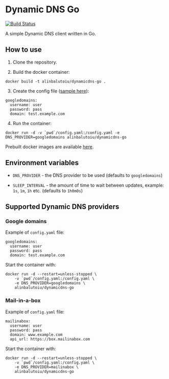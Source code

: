 # Dynamic DNS Go

[![Build Status](https://cloud.drone.io/api/badges/alinbalutoiu/dynamicdns-go/status.svg)](https://cloud.drone.io/alinbalutoiu/dynamicdns-go)

A simple Dynamic DNS client written in Go.

## How to use

1. Clone the repository.

2. Build the docker container:
```
docker build -t alinbalutoiu/dynamicdns-go .
```

3. Create the config file ([sample here](/config.yaml)):
```
googledomains:
  username: user
  password: pass
  domain: test.example.com
```

4. Run the container:
```
docker run -d -v `pwd`/config.yaml:/config.yaml -e DNS_PROVIDER=googledomains alinbalutoiu/dynamicdns-go
```

Prebuilt docker images are available [here](https://hub.docker.com/r/alinbalutoiu/dynamicdns-go).

## Environment variables

- `DNS_PROVIDER` - the DNS provider to be used (defaults to `googledomains`)

- `SLEEP_INTERVAL` - the amount of time to wait between updates,
example: `1s`, `1m`, `1h` etc. (defaults to `1h0m0s`)

## Supported Dynamic DNS providers

### Google domains

Example of `config.yaml` file:
```
googledomains:
  username: user
  password: pass
  domain: test.example.com
```

Start the container with:
```
docker run -d --restart=unless-stopped \
    -v `pwd`/config.yaml:/config.yaml \
    -e DNS_PROVIDER=googledomains \
    alinbalutoiu/dynamicdns-go
```

### Mail-in-a-box

Example of `config.yaml` file:
```
mailinabox:
  username: user
  password: pass
  domain: www.example.com
  api_url: https://box.mailinabox.com
```

Start the container with:
```
docker run -d --restart=unless-stopped \
    -v `pwd`/config.yaml:/config.yaml \
    -e DNS_PROVIDER=mailinabox \
    alinbalutoiu/dynamicdns-go
```
